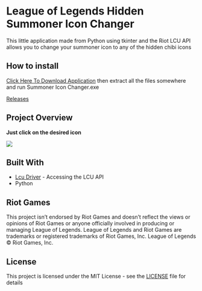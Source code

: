 # League of Legends Hidden Summoner Icon Changer

This little application made from Python using tkinter and the Riot LCU API allows you to change your summoner icon to any of the hidden chibi icons

## How to install 
[Click Here To Download Application](https://github.com/MManoah/lol-summoner-icon-changer/releases/download/V.2.2.1/Summoner.Icon.Changer.zip)
then extract all the files somewhere and run Summoner Icon Changer.exe

[Releases](https://github.com/MManoah/lol-summoner-icon-changer/releases/)

## Project Overview
**Just click on the desired icon**

![](https://i.gyazo.com/649770498439431650abe138ccca2dfe.png)

## Built With

* [Lcu Driver](https://github.com/sousa-andre/lcu-driver) - Accessing the LCU API
* Python

## Riot Games

This project isn’t endorsed by Riot Games and doesn’t reflect the views or opinions of Riot Games
or anyone officially involved in producing or managing League of Legends. League of Legends and Riot Games are
trademarks or registered trademarks of Riot Games, Inc. League of Legends © Riot Games, Inc.

## License

This project is licensed under the MIT License - see the [LICENSE](LICENSE) file for details
